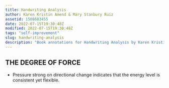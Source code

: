 ```yaml
---
title: Handwriting Analysis
author: Karen Kristin Amend & Mary Stanbury Ruiz
assetid: 1508603455
date: 2022-07-15T19:30:48Z
modified: 2022-07-15T19:30:48Z
tags: "self-improvement"
slug: handwriting-analysis
description: "Book annotations for Handwriting Analysis by Karen Kristin Amend & Mary Stanbury Ruiz"
---
```


## THE DEGREE OF FORCE

*  Pressure strong on directional change indicates that the energy level is consistent yet flexible.

